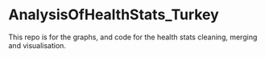 # AnalysisOfHealthStats_Turkey

This repo is for the graphs, and code for the health stats cleaning, merging and visualisation. 
